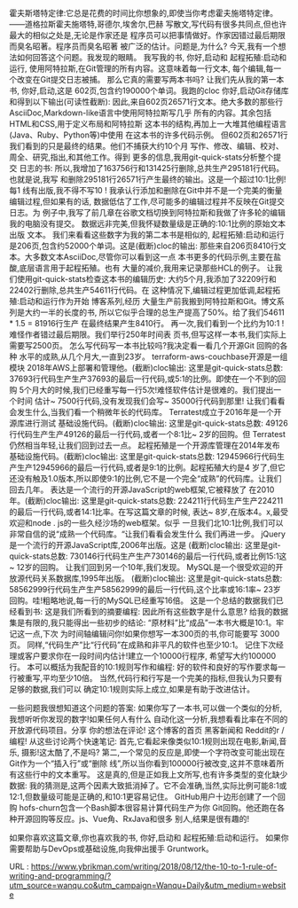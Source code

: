 霍夫斯塔特定律:它总是花费的时间比你想象的,即使当你考虑霍夫施塔特定律。 
 ——道格拉斯霍夫施塔特,哥德尔,埃舍尔,巴赫 
 写散文,写代码有很多共同点,但也许最大的相似之处是,无论是作家还是 
 程序员可以把事情做好。作家因错过最后期限而臭名昭著。程序员而臭名昭著 
 被广泛的估计。问题是,为什么? 
 今天,我有一个想法如何回答这个问题。我发现的眼睛。 
 我写我的书, 
 你好,启动和 
 起程拓殖:启动和运行, 
 使用阿特拉斯,在Git管理的所有内容。这意味着每一行文本, 
 每个编辑,每一个改变在Git提交日志被捕。 
 那么它真的需要写两本书吗? 
 让我们先从我的第一本书, 
 你好,启动,这是 
 602页,包含约190000个单词。我跑的cloc 
 你好,启动Git存储库和得到以下输出(可读性截断): 
 因此,来自602页26571行文本。绝大多数的那些行 
 AsciiDoc,Markdown-like语言中使用阿特拉斯写几乎 
 所有的内容。其余包括HTML和CSS,用于定义布局和阿特拉斯 
 这本书的结构,再加上一大堆其他编程语言(Java、Ruby、Python等)中使用 
 在这本书的许多代码示例。 
 但602页和26571行我们看到的只是最终的结果。他们不捕获大约10个月 
 写作、修改、编辑、校对、周全、研究,指出,和其他工作。得到 
 更多的信息,我用git-quick-stats分析整个提交 
 日志的书: 
 所以,我增加了163756行和131425行删除,总共生产295181行代码。也就是说,我写 
 和删除295181行26571行产生最终的输出。这是一个超过10:1比例!每1 
 线有出版,我不得不写10 ! 
 我承认行添加和删除在Git中并不是一个完美的衡量编辑过程,但如果有的话, 
 数据低估了工作,尽可能多的编辑过程并不反映在Git提交日志。为 
 例子中,我写了前几章在谷歌文档切换到阿特拉斯和我做了许多轮的编辑 
 我的电脑没有提交。 
 数据远非完美,但我怀疑数量级是正确的:10:1比例的原始文本出版 
 文本。 
 我们来看看这些数字为我的第二本书是相似的, 
 起程拓殖:启动和运行 
 是206页,包含约52000个单词。这是(截断)cloc的输出: 
 那些来自206页8410行文本。大多数文本AsciiDoc,尽管你可以看到这一点 
 本书更多的代码示例,主要在盐酸,底层语言用于起程拓殖。也有 
 大量的减价,我用来记录那些HCL的例子。 
 让我们使用git-quick-stats检查这本书的编辑历史: 
 大约5个月,我添加了32209行和22402行删除,总共生产54611行代码。在 
 这种情况下,编辑过程更加低调,起程拓殖:启动和运行作为开始 
 博客系列,经历 
 大量生产前我搬到阿特拉斯和Git。博文系列是大约一半的长度的书, 
 所以它似乎合理的总生产提高了50%。给了我们54611 * 1.5 = 81916行生产 
 在最终结果产生8410行。 
 再一次,我们看到一个比约为10:1 !难怪作者错过最后期限。我们举行250年时间表 
 页书,但写这样一本书,我们实际上需要写2500页。 
 怎么写代码写一本书比较吗?我决定看一看几个开源Git 
 回购的各种 
 水平的成熟,从几个月大,一直到23岁。 
 terraform-aws-couchbase开源是一组模块 
 2018年AWS上部署和管理他。(截断)cloc输出: 
 这里是git-quick-stats总数: 
 37693行代码生产生产37693的最后一行代码,或5:1的比例。即使在一个不到的回购 
 5个月大的时候,我们已经重写每一行5次!难怪软件估计是很难的。我们提出一个时间 
 估计~ 7500行代码,没有发现我们会写~ 35000行代码到那里! 
 让我们看看会发生什么,当我们看一个稍微年长的代码库。 
 Terratest成立于2016年是一个开源库进行测试 
 基础设施代码。(截断)cloc输出: 
 这里是git-quick-stats总数: 
 49126行代码生产生产49126的最后一行代码,或者一个8:1比~ 2岁的回购。但 
 Terratest仍然相当年轻,让我们回到过去一点。 
 起程拓殖是一个开源库管理在2014年发布 
 基础设施代码。(截断)cloc输出: 
 这里是git-quick-stats总数: 
 12945966行代码生产生产12945966的最后一行代码,或者是9:1的比例。起程拓殖大约是4 
 岁了,但它还没有触及1.0版本,所以即使9:1的比例,它不是一个完全“成熟”的代码库。让我们 
 回去几年。 
 表达是一个流行的开源JavaScript的web框架,它被释放了 
 在2010年。(截断)cloc输出: 
 这里是git-quick-stats总数: 
 224211行代码生产生产224211的最后一行代码,或者14:1比率。在写这篇文章的时候, 
 表达~ 8岁,在版本4。x,最受欢迎和node . js的一些久经沙场的web框架。似乎 
 一旦我们北10:1比例,我们可以非常自信的说“成熟一个代码库。“让我们看看会发生什么 
 我们再进一步。 
 jQuery是一个流行的开源JavaScript库,2006年出版。这是 
 (截断)cloc输出: 
 这里是git-quick-stats总数: 
 730146行代码生产生产730146的最后一行代码,或者比例15:1这~ 12岁的回购。 
 让我们回到另一个10年,我们发现。 
 MySQL是一个很受欢迎的开放源代码关系数据库,1995年出版。 
 (截断)cloc输出: 
 这里是git-quick-stats总数: 
 58562999行代码生产生产58562999的最后一行代码,这个比率或16:1率~ 23岁 
 回购。哇!粗略地说,每一行的MySQL已经重写16倍。 
 这是一个总结的数据我们已经看到书: 
 这是我们所看到的摘要编程: 
 因此所有这些数字是什么意思? 
 给我的数据集是有限的,我只能得出一些初步的结论: 
 “原材料”比“成品”一本书大概是10:1。牢记这一点,下次 
 为时间轴编辑问你!如果你想写一本300页的书,你可能要写 
 3000页。 
 同样,“代码生产”比“行代码”在成熟和非平凡的软件也至少10:1。 
 记住下次经理或客户要求你在一段时间内估计!建立一个10000行程序, 
 希望写大约100000行。 
 本可以概括为我配音的10:1规则写作和编程: 
 好的软件和良好的写作要求每一行被重写,平均至少10倍。 
 当然,代码行和行写是一个完美的指标,但我认为只要有足够的数据,我们可以 
 确定10:1规则实际上成立,如果是有助于改进估计。 
  
 一些问题我很想知道这个问题的答案: 
 如果你写了一本书,可以做一个类似的分析,我想听听你发现的数字!如果任何人有什么 
 自动化这一分析,我想看看比率在不同的开放源代码项目。分享 
 你的想法在评论! 
 这个博客的首页 
 黑客新闻和 
 Reddit的r /编程! 
 从这些讨论两个快速笔记: 
 首先,它看起来像类似10:1规则出现在电影,新闻,音乐, 
 摄影!这太酷了,不是吗? 
 第二,一个常见的反应是,即使一个字符改变可能出现在Git作为一个“插入行”或“删除 
 线”,所以当你看到100000行被改变,这并不意味着所有这些行中的文本重写。 
 这是真的,但是正如我上文所写,也有许多类型的变化缺少数据: 
 我的猜测是,这两个因素大致抵消掉了。它不会准确,当然,实际比例可能8:1或 
 12:1,但数量级可能是正确的,和10:1更容易记住。 
 GitHub用户十边形创建了一个回购 
 hofs-churn包含一个Bash脚本很容易计算代码生产为你 
 Git回购。他还跑在各种开源回购等反应。js、Vue角、RxJava和很多 
 别人,结果是很有趣的! 
  
 如果你喜欢这篇文章,你也喜欢我的书, 
 你好,启动和 
 起程拓殖:启动和运行。 
 如果你需要帮助与DevOps或基础设施,向我伸出援手 
 Gruntwork。 
  
  
   
  URL : https://www.ybrikman.com/writing/2018/08/12/the-10-to-1-rule-of-writing-and-programming/?utm_source=wanqu.co&utm_campaign=Wanqu+Daily&utm_medium=website